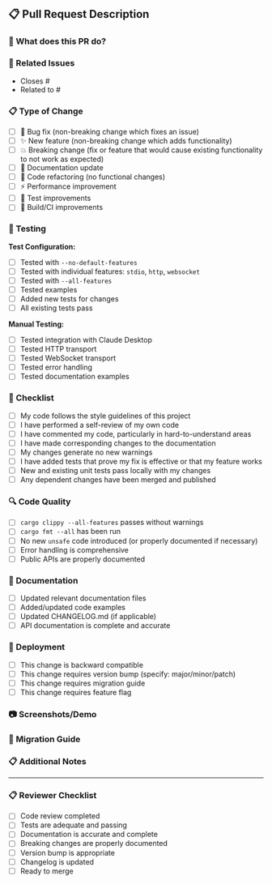 ## 📋 Pull Request Description

### 🎯 What does this PR do?
<!-- Describe the changes in this PR -->

### 🔗 Related Issues
<!-- Link to related issues using "Closes #123" or "Fixes #123" -->
- Closes #
- Related to #

### 📋 Type of Change
- [ ] 🐛 Bug fix (non-breaking change which fixes an issue)
- [ ] ✨ New feature (non-breaking change which adds functionality)
- [ ] 💥 Breaking change (fix or feature that would cause existing functionality to not work as expected)
- [ ] 📖 Documentation update
- [ ] 🔧 Code refactoring (no functional changes)
- [ ] ⚡ Performance improvement
- [ ] 🧪 Test improvements
- [ ] 🔨 Build/CI improvements

### 🧪 Testing
<!-- Describe the tests you ran to verify your changes -->

**Test Configuration:**
- [ ] Tested with `--no-default-features`
- [ ] Tested with individual features: `stdio`, `http`, `websocket`
- [ ] Tested with `--all-features`
- [ ] Tested examples
- [ ] Added new tests for changes
- [ ] All existing tests pass

**Manual Testing:**
- [ ] Tested integration with Claude Desktop
- [ ] Tested HTTP transport
- [ ] Tested WebSocket transport
- [ ] Tested error handling
- [ ] Tested documentation examples

### 📝 Checklist
- [ ] My code follows the style guidelines of this project
- [ ] I have performed a self-review of my own code
- [ ] I have commented my code, particularly in hard-to-understand areas
- [ ] I have made corresponding changes to the documentation
- [ ] My changes generate no new warnings
- [ ] I have added tests that prove my fix is effective or that my feature works
- [ ] New and existing unit tests pass locally with my changes
- [ ] Any dependent changes have been merged and published

### 🔍 Code Quality
- [ ] `cargo clippy --all-features` passes without warnings
- [ ] `cargo fmt --all` has been run
- [ ] No new `unsafe` code introduced (or properly documented if necessary)
- [ ] Error handling is comprehensive
- [ ] Public APIs are properly documented

### 📖 Documentation
- [ ] Updated relevant documentation files
- [ ] Added/updated code examples
- [ ] Updated CHANGELOG.md (if applicable)
- [ ] API documentation is complete and accurate

### 🚀 Deployment
- [ ] This change is backward compatible
- [ ] This change requires version bump (specify: major/minor/patch)
- [ ] This change requires migration guide
- [ ] This change requires feature flag

### 📷 Screenshots/Demo
<!-- If applicable, add screenshots or demo of the changes -->

### 🔄 Migration Guide
<!-- If this is a breaking change, provide migration guide -->

### 📋 Additional Notes
<!-- Any additional information that reviewers should know -->

---

### 📋 Reviewer Checklist
<!-- For maintainers reviewing this PR -->
- [ ] Code review completed
- [ ] Tests are adequate and passing
- [ ] Documentation is accurate and complete
- [ ] Breaking changes are properly documented
- [ ] Version bump is appropriate
- [ ] Changelog is updated
- [ ] Ready to merge
